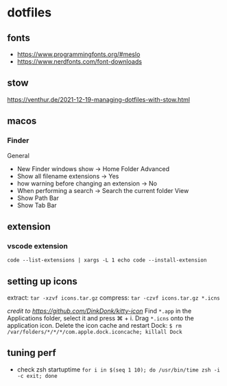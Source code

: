 # dotfiles


## fonts
- https://www.programmingfonts.org/#meslo
- https://www.nerdfonts.com/font-downloads

## stow
https://venthur.de/2021-12-19-managing-dotfiles-with-stow.html

## macos
### Finder
General 
- New Finder windows show -> Home Folder
Advanced 
- Show all filename extensions -> Yes
- how warning before changing an extension -> No
- When performing a search -> Search the current folder
View
- Show Path Bar
- Show Tab Bar

## extension
### vscode extension
```shell
code --list-extensions | xargs -L 1 echo code --install-extension
```
## setting up icons
extract: `tar -xzvf icons.tar.gz`
compress: `tar -czvf icons.tar.gz *.icns`

*credit to https://github.com/DinkDonk/kitty-icon*
Find `*.app` in the Applications folder, select it and press ⌘ + i.
Drag `*.icns` onto the application icon. 
Delete the icon cache and restart Dock:
`
$ rm /var/folders/*/*/*/com.apple.dock.iconcache; killall Dock
`
## tuning perf
- check zsh startuptime `for i in $(seq 1 10); do /usr/bin/time zsh -i -c exit; done`
